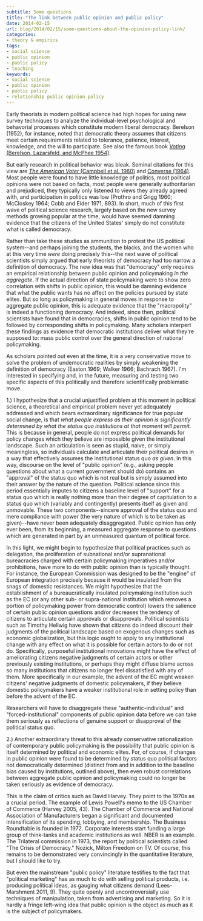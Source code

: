 ```yaml
---
subtitle: Some questions
title: "The link between public opinion and public policy"
date: 2014-02-15
url: blog/2014/02/15/some-questions-about-the-opinion-policy-link/
categories: 
- theory & empirics
tags:
- social science
- public opinion
- public policy
- teaching
keywords:
- social science
- public opinion
- public policy
- relationship public opinion policy
---
```


Early theorists in modern political science had high hopes for using new survey techniques to analyze the individual-level psychological and behavorial processes which constitute modern liberal democracy. Berelson (1952), for instance, noted that democratic theory assumes that citizens meet certain requirements related to tolerance, patience, interest, knowledge, and the will to participate. See also the famous book [*Voting* (Berelson, Lazarsfeld, and McPhee 1954)](http://amzn.to/2C96WGA).

But early research in political behavior was bleak. Seminal citations for this view are [*The American Voter* (Campbell et al. 1960)](http://amzn.to/2Fh74Cu) and [Converse (1964)](http://amzn.to/2EGmAec). Most people were found to have little knowledge of politics, most political opinions were not based on facts, most people were generally authoritarian and prejudiced, they typically only listened to views they already agreed with, and participation in politics was low (Prothro and Grigg 1960; McCloskey 1964; Cobb and Elder 1971, 893). In short, much of this first wave of political science research, largely based on the new survey methods growing popular at the time, would have seemed damning evidence that the citizens of the United States' simply do not constitute what is called democracy.

Rather than take these studies as ammunition to protest the US political system--and perhaps joining the students, the blacks, and the women who at this very time *were* doing precisely this--the next wave of political scientists simply argued that early theorists of democracy had too narrow a definition of democracy. The new idea was that "democracy" only requires an empirical relationship between public opinion and policymaking *in the aggregate*. If the actual direction of state policymaking were to show zero correlation with shifts in public opinion, this would be damning evidence that what the public wants has no affect on the policies pursued by state elites. But so long as policymaking in general moves in response to aggregate public opinion, this is adequate evidence that the "macropolity" is indeed a functioning democracy. And indeed, since then, political scientists have found that in democracies, shifts in public opinion tend to be followed by corresponding shifts in policymaking. Many scholars interpert these findings as evidence that democratic institutions deliver what they're supposed to: mass public control over the general direction of national policymaking.

As scholars pointed out even at the time, it is a very conservative move to solve the problem of undemocratic realities by simply weakening the definition of democracy (Easton 1969; Walker 1966; Bachrach 1967). I'm interested in specifying and, in the future, measuring and testing two specific aspects of this politically and therefore scientifically problematic move.

1.) I hypothesize that a crucial unjustified problem at this moment in political science, a theoretical and empirical problem never yet adequately addressed and which bears extraordinary significance for true popular social change, is that *what people express as their opinion is significantly determined by what the status quo institutions at that moment will permit.* This is because in general, people do not express political demands for policy changes which they believe are impossible given the institutional landscape. Such an articulation is seen as stupid, naive, or simply meaningless, so individuals calculate and articulate their political desires in a way that effectively assumes the institutional status quo *as given*. In this way, discourse on the level of "public opinion" (e.g., asking people questions about what a current government should do) contains an "approval" of the status quo which is not real but is simply assumed into their answer by the nature of the question. Political science since this period essentially imputes to citizens a baseline level of "support" for a status quo which is really nothing more than their degree of capitulation to a status quo which (variably and contingently) presents itself as given and unmovable. These two components--sincere approval of the status quo and mere compliance with power (the very nature of which is to be taken as given)--have never been adequately disaggregated. Public opinion has only ever been, from its beginning, a measured aggregate response to questions which are generated in part by an unmeasured quantum of political force.

In this light, we might begin to hypothesize that political practices such as delegation, the proliferation of subnational and/or supranational bureacracies charged with certain policymaking imperatives and/or prohibitions, have more to do with public opinion than is typically thought. For instance, the European Commission was designed to be the "engine" of European integration precisely because it would be insulated from the snags of domestic resistances. We might hypothesize that the establishment of a bureaucratically insulated policymaking institution such as the EC (or any other sub- or supra-national institution which removes a portion of policymaking power from democratic control) lowers the salience of certain public opinion questions and/or decreases the tendency of citizens to articulate certain approvals or disapprovals. Political scientists such as Timothy Hellwig have shown that citizens do indeed discount their judgments of the political landscape based on exogenous changes such as economic globalization, but this logic ought to apply to any institutional change with any effect on what it is possible for certain actors to do or not do. Specifically, purposeful institutional innovations might have the effect of ameliorating citizens negative judgments of certain actors or other previously existing institutions, or perhaps they might diffuse blame across so many institutions that citizens no longer feel dissatisfied with any of them. More specifically in our example, the advent of the EC might weaken citizens' negative judgments of domestic policymakers, if they believe domestic policymakers have a weaker institutional role in setting policy than before the advent of the EC. 

Researchers will have to disaggregate these "authentic-individual" and "forced-institutional" components of public opinion data before we can take them seriously as reflections of genuine support or disapproval of the political status quo.

2.) Another extraordinary threat to this already conservative rationalization of contemporary public policymaking is the possibility that public opinion is itself determined by political and economic elites. For, of course, if changes in public opinion were found to be determined by status quo political factors not democratically determined (distinct from and in addition to the baseline bias caused by institutions, outlined above), then even robust correlations between aggregate public opinion and policymaking could no longer be taken seriously as evidence of democracy.

This is the claim of critics such as David Harvey. They point to the 1970s as a crucial period. The example of Lewis Powell's memo to the US Chamber of Commerce (Harvey 2005, 43). The Chamber of Commerce and National Association of Manufacturers began a significant and documented intensification of its spending, lobbying, and membership. The Business Roundtable is founded in 1972. Corporate interests start funding a large group of think-tanks and academic institutions as well. NBER is an example. The Trilateral commission in 1973, the report by political scientists called "The Crisis of Democracy." Nozick, Milton Freedom on TV. Of course, this remains to be demonstrated very convincingly in the quantitative literature, but I should like to try.

But even the mainstream "public policy" literature testifies to the fact that "political marketing" has as much to do with selling political products, i.e. producing political ideas, as gauging what citizens demand (Lees-Marshment 2011, 9). They quite openly and uncontroversially use techniques of manipulation, taken from advertising and marketing. So it is hardly a fringe left-wing idea that public opinion is the object as much as it is the subject of policymakers.